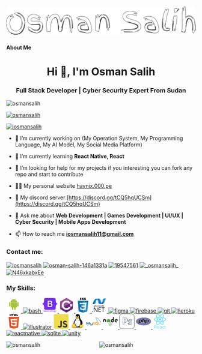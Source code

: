 <h1 class="heading-element" dir="auto">
  <a target="_blank" rel="noopener noreferrer nofollow" href="https://raw.githubusercontent.com/osmansalih/osmansalih/main/name.svg"><img src="https://raw.githubusercontent.com/osmansalih/osmansalih/main/name.svg" alt="Osman Salih (Snixrs)" style="max-width: 100%;"></a>
</h1>

<b>About Me</b>

<h1 align="center">Hi 👋, I'm Osman Salih</h1>
<h3 align="center">Full Stack Developer | Cyber Security Expert From Sudan</h3>

<p align="left"> <img src="https://komarev.com/ghpvc/?username=osmansalih&label=Profile%20views&color=0e75b6&style=flat" alt="osmansalih" /> </p>

<p align="left"> <a href="https://github.com/ryo-ma/github-profile-trophy"><img src="https://github-profile-trophy.vercel.app/?username=osmansalih" alt="osmansalih" /></a> </p>

<p align="left"> <a href="https://twitter.com/iosmansalih" target="blank"><img src="https://img.shields.io/twitter/follow/iosmansalih?logo=twitter&style=for-the-badge" alt="iosmansalih" /></a> </p>

- 🔭 I’m currently working on (My Operation System, My Programming Language, My AI Model, My Social Media Platform)

- 🌱 I’m currently learning **React Native, React**

- 🤝 I’m looking for help for my projects if you interesting you can fork any repo and start to contribute

- 👨‍💻 My personal website [havnix.000.pe](havnix.000.pe)

- 📝 My discord server [https://discord.gg/tCQ5hqUCSm](https://discord.gg/tCQ5hqUCSm)

- 💬 Ask me about **Web Development | Games Development | UI/UX | Cyber Security | Mobile Apps Development**

- 📫 How to reach me **iosmansalih11@gmail.com**

<h3 align="left">Contact me:</h3>
<p align="left">
<a href="https://twitter.com/iosmansalih" target="blank"><img align="center" src="https://raw.githubusercontent.com/rahuldkjain/github-profile-readme-generator/master/src/images/icons/Social/twitter.svg" alt="iosmansalih" height="30" width="40" /></a>
<a href="https://linkedin.com/in/osman-salih-146a1331a" target="blank"><img align="center" src="https://raw.githubusercontent.com/rahuldkjain/github-profile-readme-generator/master/src/images/icons/Social/linked-in-alt.svg" alt="osman-salih-146a1331a" height="30" width="40" /></a>
<a href="https://stackoverflow.com/users/19547561" target="blank"><img align="center" src="https://raw.githubusercontent.com/rahuldkjain/github-profile-readme-generator/master/src/images/icons/Social/stack-overflow.svg" alt="19547561" height="30" width="40" /></a>
<a href="https://instagram.com/_osmansalih_" target="blank"><img align="center" src="https://raw.githubusercontent.com/rahuldkjain/github-profile-readme-generator/master/src/images/icons/Social/instagram.svg" alt="_osmansalih_" height="30" width="40" /></a>
<a href="https://discord.gg/tCQ5hqUCSm" target="blank"><img align="center" src="https://raw.githubusercontent.com/rahuldkjain/github-profile-readme-generator/master/src/images/icons/Social/discord.svg" alt="N46xkabxEe" height="30" width="40" /></a>
</p>

<h3 align="left">My Skills:</h3>
<p align="left"> <a href="https://developer.android.com" target="_blank" rel="noreferrer"> <img src="https://raw.githubusercontent.com/devicons/devicon/master/icons/android/android-original-wordmark.svg" alt="android" width="40" height="40"/> </a> <a href="https://www.gnu.org/software/bash/" target="_blank" rel="noreferrer"> <img src="https://www.vectorlogo.zone/logos/gnu_bash/gnu_bash-icon.svg" alt="bash" width="40" height="40"/> </a> <a href="https://getbootstrap.com" target="_blank" rel="noreferrer"> <img src="https://raw.githubusercontent.com/devicons/devicon/master/icons/bootstrap/bootstrap-plain-wordmark.svg" alt="bootstrap" width="40" height="40"/> </a> <a href="https://www.w3schools.com/cs/" target="_blank" rel="noreferrer"> <img src="https://raw.githubusercontent.com/devicons/devicon/master/icons/csharp/csharp-original.svg" alt="csharp" width="40" height="40"/> </a> <a href="https://www.w3schools.com/css/" target="_blank" rel="noreferrer"> <img src="https://raw.githubusercontent.com/devicons/devicon/master/icons/css3/css3-original-wordmark.svg" alt="css3" width="40" height="40"/> </a> <a href="https://dotnet.microsoft.com/" target="_blank" rel="noreferrer"> <img src="https://raw.githubusercontent.com/devicons/devicon/master/icons/dot-net/dot-net-original-wordmark.svg" alt="dotnet" width="40" height="40"/> </a> <a href="https://www.figma.com/" target="_blank" rel="noreferrer"> <img src="https://www.vectorlogo.zone/logos/figma/figma-icon.svg" alt="figma" width="40" height="40"/> </a> <a href="https://firebase.google.com/" target="_blank" rel="noreferrer"> <img src="https://www.vectorlogo.zone/logos/firebase/firebase-icon.svg" alt="firebase" width="40" height="40"/> </a> <a href="https://git-scm.com/" target="_blank" rel="noreferrer"> <img src="https://www.vectorlogo.zone/logos/git-scm/git-scm-icon.svg" alt="git" width="40" height="40"/> </a> <a href="https://heroku.com" target="_blank" rel="noreferrer"> <img src="https://www.vectorlogo.zone/logos/heroku/heroku-icon.svg" alt="heroku" width="40" height="40"/> </a> <a href="https://www.w3.org/html/" target="_blank" rel="noreferrer"> <img src="https://raw.githubusercontent.com/devicons/devicon/master/icons/html5/html5-original-wordmark.svg" alt="html5" width="40" height="40"/> </a> <a href="https://www.adobe.com/in/products/illustrator.html" target="_blank" rel="noreferrer"> <img src="https://www.vectorlogo.zone/logos/adobe_illustrator/adobe_illustrator-icon.svg" alt="illustrator" width="40" height="40"/> </a> <a href="https://developer.mozilla.org/en-US/docs/Web/JavaScript" target="_blank" rel="noreferrer"> <img src="https://raw.githubusercontent.com/devicons/devicon/master/icons/javascript/javascript-original.svg" alt="javascript" width="40" height="40"/> </a> <a href="https://www.linux.org/" target="_blank" rel="noreferrer"> <img src="https://raw.githubusercontent.com/devicons/devicon/master/icons/linux/linux-original.svg" alt="linux" width="40" height="40"/> </a> <a href="https://www.mysql.com/" target="_blank" rel="noreferrer"> <img src="https://raw.githubusercontent.com/devicons/devicon/master/icons/mysql/mysql-original-wordmark.svg" alt="mysql" width="40" height="40"/> </a> <a href="https://nodejs.org" target="_blank" rel="noreferrer"> <img src="https://raw.githubusercontent.com/devicons/devicon/master/icons/nodejs/nodejs-original-wordmark.svg" alt="nodejs" width="40" height="40"/> </a> <a href="https://www.photoshop.com/en" target="_blank" rel="noreferrer"> <img src="https://raw.githubusercontent.com/devicons/devicon/master/icons/photoshop/photoshop-line.svg" alt="photoshop" width="40" height="40"/> </a> <a href="https://www.php.net" target="_blank" rel="noreferrer"> <img src="https://raw.githubusercontent.com/devicons/devicon/master/icons/php/php-original.svg" alt="php" width="40" height="40"/> </a> <a href="https://reactjs.org/" target="_blank" rel="noreferrer"> <img src="https://raw.githubusercontent.com/devicons/devicon/master/icons/react/react-original-wordmark.svg" alt="react" width="40" height="40"/> </a> <a href="https://reactnative.dev/" target="_blank" rel="noreferrer"> <img src="https://reactnative.dev/img/header_logo.svg" alt="reactnative" width="40" height="40"/> </a> <a href="https://www.sqlite.org/" target="_blank" rel="noreferrer"> <img src="https://www.vectorlogo.zone/logos/sqlite/sqlite-icon.svg" alt="sqlite" width="40" height="40"/> </a> <a href="https://unity.com/" target="_blank" rel="noreferrer"> <img src="https://www.vectorlogo.zone/logos/unity3d/unity3d-icon.svg" alt="unity" width="40" height="40"/> </a> </p>

<div style="display: flex; flex-direction: row;">
<img style="width: 49%; height: 170px;" src="https://github-readme-stats.vercel.app/api?username=osmansalih&show_icons=true&locale=en" alt="osmansalih" />
<img style="width: 49%; height: 180px;" src="https://github-readme-streak-stats.herokuapp.com/?user=osmansalih&" alt="osmansalih" />
</div>
